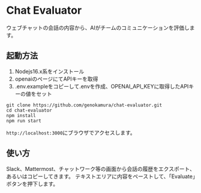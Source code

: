 # Chat Evaluator

ウェブチャットの会話の内容から、AIがチームのコミュニケーションを評価します。

## 起動方法

1. Nodejs16.x系をインストール
1. openaiのページにてAPIキーを取得
1. .env.exampleをコピーして.envを作成、OPENAI_API_KEYに取得したAPIキーの値をセット

```(bash)
git clone https://github.com/genokamura/chat-evaluator.git
cd chat-evaluator
npm install
npm run start
```

`http://localhost:3000`にブラウザでアクセスします。

## 使い方

Slack、Mattermost、チャットワーク等の画面から会話の履歴をエクスポート、あるいはコピーしてきます。
テキストエリアに内容をペーストして、「Evaluate」ボタンを押下します。

